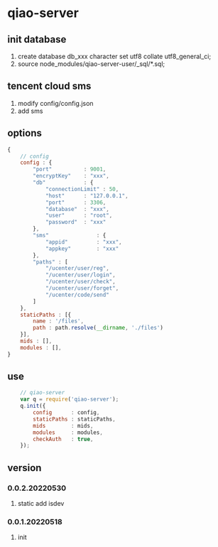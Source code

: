 # qiao-server

## init database
1. create database db_xxx character set utf8 collate utf8_general_ci;
2. source node_modules/qiao-server-user/_sql/*.sql;

## tencent cloud sms
1. modify config/config.json
2. add sms 

## options
```js
{
	// config
	config : {
		"port"			: 9001,
		"encryptKey" 	: "xxx",
		"db" 			: {
			"connectionLimit" : 50,
			"host"		: "127.0.0.1", 
			"port"		: 3306,
			"database"	: "xxx",
			"user"		: "root",
			"password"	: "xxx"
		},
		"sms"               : {
			"appid"         : "xxx",
			"appkey"        : "xxx"
		},
		"paths" : [
			"/ucenter/user/reg",
			"/ucenter/user/login",
			"/ucenter/user/check",
			"/ucenter/user/forget",
			"/ucenter/code/send"
		]
	},
	staticPaths : [{
		name : '/files',
		path : path.resolve(__dirname, './files')
	}],
	mids : [],
	modules : [],
}
```

## use
```js
    // qiao-server
    var q = require('qiao-server');
    q.init({
        config		: config,
        staticPaths	: staticPaths,
        mids		: mids,
        modules		: modules,
        checkAuth	: true,
    });
```

## version
### 0.0.2.20220530
1. static add isdev

### 0.0.1.20220518
1. init